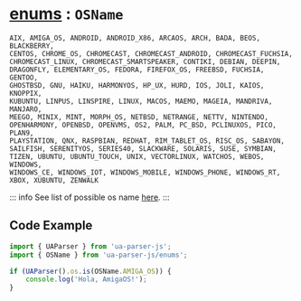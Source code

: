 # [enums](/api/submodules/enums/overview) : `OSName`

```csv:no-line-numbers
AIX, AMIGA_OS, ANDROID, ANDROID_X86, ARCAOS, ARCH, BADA, BEOS, BLACKBERRY, 
CENTOS, CHROME_OS, CHROMECAST, CHROMECAST_ANDROID, CHROMECAST_FUCHSIA, 
CHROMECAST_LINUX, CHROMECAST_SMARTSPEAKER, CONTIKI, DEBIAN, DEEPIN, 
DRAGONFLY, ELEMENTARY_OS, FEDORA, FIREFOX_OS, FREEBSD, FUCHSIA, GENTOO, 
GHOSTBSD, GNU, HAIKU, HARMONYOS, HP_UX, HURD, IOS, JOLI, KAIOS, KNOPPIX, 
KUBUNTU, LINPUS, LINSPIRE, LINUX, MACOS, MAEMO, MAGEIA, MANDRIVA, MANJARO, 
MEEGO, MINIX, MINT, MORPH_OS, NETBSD, NETRANGE, NETTV, NINTENDO, 
OPENHARMONY, OPENBSD, OPENVMS, OS2, PALM, PC_BSD, PCLINUXOS, PICO, PLAN9, 
PLAYSTATION, QNX, RASPBIAN, REDHAT, RIM_TABLET_OS, RISC_OS, SABAYON, 
SAILFISH, SERENITYOS, SERIES40, SLACKWARE, SOLARIS, SUSE, SYMBIAN, 
TIZEN, UBUNTU, UBUNTU_TOUCH, UNIX, VECTORLINUX, WATCHOS, WEBOS, WINDOWS, 
WINDOWS_CE, WINDOWS_IOT, WINDOWS_MOBILE, WINDOWS_PHONE, WINDOWS_RT, 
XBOX, XUBUNTU, ZENWALK
```
::: info
See list of possible os name [here](/info/os/name).
:::


## Code Example

```js [greet-amigaos.js]
import { UAParser } from 'ua-parser-js'; 
import { OSName } from 'ua-parser-js/enums';

if (UAParser().os.is(OSName.AMIGA_OS)) {
    console.log('Hola, AmigaOS!');
}
```